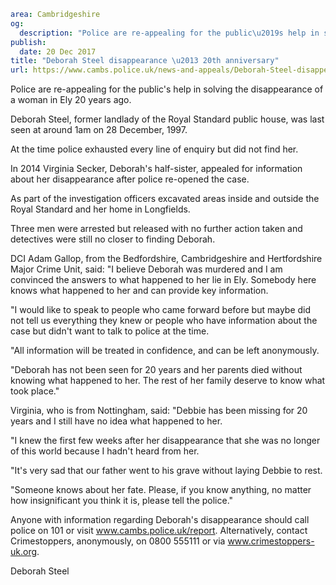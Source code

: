 ```yaml
area: Cambridgeshire
og:
  description: "Police are re-appealing for the public\u2019s help in solving the disappearance of a woman in Ely 20 years ago."
publish:
  date: 20 Dec 2017
title: "Deborah Steel disappearance \u2013 20th anniversary"
url: https://www.cambs.police.uk/news-and-appeals/Deborah-Steel-disappearance-20th-anniversary
```

Police are re-appealing for the public's help in solving the disappearance of a woman in Ely 20 years ago.

Deborah Steel, former landlady of the Royal Standard public house, was last seen at around 1am on 28 December, 1997.

At the time police exhausted every line of enquiry but did not find her.

In 2014 Virginia Secker, Deborah's half-sister, appealed for information about her disappearance after police re-opened the case.

As part of the investigation officers excavated areas inside and outside the Royal Standard and her home in Longfields.

Three men were arrested but released with no further action taken and detectives were still no closer to finding Deborah.

DCI Adam Gallop, from the Bedfordshire, Cambridgeshire and Hertfordshire Major Crime Unit, said: "I believe Deborah was murdered and I am convinced the answers to what happened to her lie in Ely. Somebody here knows what happened to her and can provide key information.

"I would like to speak to people who came forward before but maybe did not tell us everything they knew or people who have information about the case but didn't want to talk to police at the time.

"All information will be treated in confidence, and can be left anonymously.

"Deborah has not been seen for 20 years and her parents died without knowing what happened to her. The rest of her family deserve to know what took place."

Virginia, who is from Nottingham, said: "Debbie has been missing for 20 years and I still have no idea what happened to her.

"I knew the first few weeks after her disappearance that she was no longer of this world because I hadn't heard from her.

"It's very sad that our father went to his grave without laying Debbie to rest.

"Someone knows about her fate. Please, if you know anything, no matter how insignificant you think it is, please tell the police."

Anyone with information regarding Deborah's disappearance should call police on 101 or visit www.cambs.police.uk/report. Alternatively, contact Crimestoppers, anonymously, on 0800 555111 or via www.crimestoppers-uk.org.

Deborah Steel
